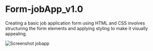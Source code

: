 # Form-jobApp_v1.0
Creating a basic job application form using HTML and CSS involves structuring the form elements and applying styling to make it visually appealing.

![Screenshot jobapp](https://github.com/shubh-vaishnav/Form-jobApp_v1.0/assets/130170546/f7e21db1-540a-4347-9910-68e1778f1ac2)
